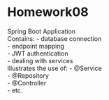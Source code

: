 # Homework08
Spring Boot Application <br>
Contains: - database connection <br>
          - endpoint mapping <br>
          - JWT authentication <br>
          - dealing with services <br>
Illustrates the use of: - @Service <br>
                        - @Repository <br>
                        - @Controller <br>
                        - etc. <br>
